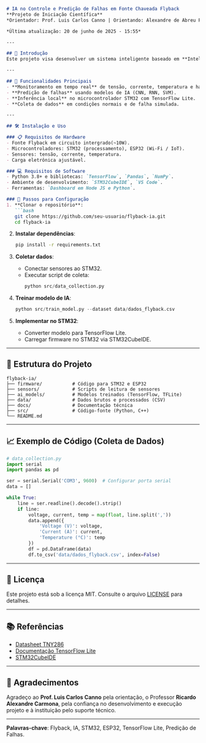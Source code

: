 ```markdown
# IA no Controle e Predição de Falhas em Fonte Chaveada Flyback  
**Projeto de Iniciação Científica**  
*Orientador: Prof. Luis Carlos Canno | Orientando: Alexandre de Abreu Pereira*

*Última atualização: 20 de junho de 2025 - 15:55*

---

## 📖 Introdução  
Este projeto visa desenvolver um sistema inteligente baseado em **Inteligência Artificial (IA)** para monitorar e prever falhas em fontes chaveadas Flyback, integrando sensores, microcontroladores (STM32/ESP32) e técnicas de aprendizado de máquina. A solução busca aumentar a confiabilidade de sistemas eletrônicos críticos, alinhando-se às demandas da **Indústria 4.0**.

---

## 🎯 Funcionalidades Principais  
- **Monitoramento em tempo real** de tensão, corrente, temperatura e harmônicos.  
- **Predição de falhas** usando modelos de IA (CNN, RNN, SVM).  
- **Inferência local** no microcontrolador STM32 com TensorFlow Lite.  
- **Coleta de dados** em condições normais e de falha simulada.  

---

## 🛠️ Instalação e Uso  

### 📋 Requisitos de Hardware  
- Fonte Flyback em circuito intergrado(~10W).  
- Microcontroladores: STM32 (processamento), ESP32 (Wi-Fi / IoT).  
- Sensores: tensão, corrente, temperatura.  
- Carga eletrônica ajustável.  

### 💻 Requisitos de Software  
- Python 3.8+ e bibliotecas: `TensorFlow`, `Pandas`, `NumPy`.  
- Ambiente de desenvolvimento: `STM32CubeIDE`, `VS Code`.  
- Ferramentas: `Dashboard em Node JS e Python`.  

### 🔧 Passos para Configuração  
1. **Clonar o repositório**:  
   ```bash
   git clone https://github.com/seu-usuario/flyback-ia.git
   cd flyback-ia
   ```

2. **Instalar dependências**:  
   ```bash
   pip install -r requirements.txt
   ```

3. **Coletar dados**:  
   - Conectar sensores ao STM32.  
   - Executar script de coleta:  
     ```python
     python src/data_collection.py
     ```

4. **Treinar modelo de IA**:  
   ```python
   python src/train_model.py --dataset data/dados_flyback.csv
   ```

5. **Implementar no STM32**:  
   - Converter modelo para TensorFlow Lite.  
   - Carregar firmware no STM32 via STM32CubeIDE.  

---

## 📂 Estrutura do Projeto  
```
flyback-ia/  
├── firmware/           # Código para STM32 e ESP32
├── sensors/            # Scripts de leitura de sensores
├── ai_models/          # Modelos treinados (TensorFlow, TFLite)
├── data/               # Dados brutos e processados (CSV)
├── docs/               # Documentação técnica
├── src/                # Código-fonte (Python, C++)
└── README.md
```

---

## 📈 Exemplo de Código (Coleta de Dados)  
```python
# data_collection.py
import serial
import pandas as pd

ser = serial.Serial('COM3', 9600)  # Configurar porta serial
data = []

while True:
    line = ser.readline().decode().strip()
    if line:
        voltage, current, temp = map(float, line.split(','))
        data.append({
            'Voltage (V)': voltage,
            'Current (A)': current,
            'Temperature (°C)': temp
        })
        df = pd.DataFrame(data)
        df.to_csv('data/dados_flyback.csv', index=False)
```

---

## 📜 Licença  
Este projeto está sob a licença MIT. Consulte o arquivo [LICENSE](LICENSE) para detalhes.

---

## 📚 Referências  
- [Datasheet TNY286](https://www.power.com/sites/default/files/product-docs/tinyswitch-4_family_datasheet.pdf)  
- [Documentação TensorFlow Lite](https://www.tensorflow.org/lite)  
- [STM32CubeIDE](https://www.st.com/en/development-tools/stm32cubeide.html)  

---

## 🤝 Agradecimentos  
Agradeço ao **Prof. Luis Carlos Canno** pela orientação, o Professor **Ricardo Alexandre Carmona**, pela confiança no desenvolvimento e execução projeto e à instituição pelo suporte técnico.

---

**Palavras-chave**: Flyback, IA, STM32, ESP32, TensorFlow Lite, Predição de Falhas.  
``` 

 
